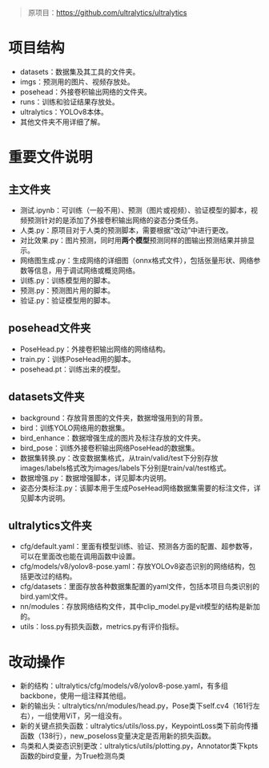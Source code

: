 > 原项目：https://github.com/ultralytics/ultralytics
# 项目结构
- datasets：数据集及其工具的文件夹。
- imgs：预测用的图片、视频存放处。
- posehead：外接卷积输出网络的文件夹。
- runs：训练和验证结果存放处。
- ultralytics：YOLOv8本体。
- 其他文件夹不用详细了解。
# 重要文件说明
## 主文件夹
- 测试.ipynb：可训练（一般不用）、预测（图片或视频）、验证模型的脚本，视频预测针对的是添加了外接卷积输出网络的姿态分类任务。
- 人类.py：原项目对于人类的预测脚本，需要根据“改动”中进行更改。
- 对比效果.py：图片预测，同时用**两个模型**预测同样的图输出预测结果并排显示。
- 网络图生成.py：生成网络的详细图（onnx格式文件），包括张量形状、网络参数等信息，用于调试网络或概览网络。
- 训练.py：训练模型用的脚本。
- 预测.py：预测图片用的脚本。
- 验证.py：验证模型用的脚本。
## posehead文件夹
- PoseHead.py：外接卷积输出网络的网络结构。
- train.py：训练PoseHead用的脚本。
- posehead.pt：训练出来的模型。
## datasets文件夹
- background：存放背景图的文件夹，数据增强用到的背景。
- bird：训练YOLO网络用的数据集。
- bird_enhance：数据增强生成的图片及标注存放的文件夹。
- bird_pose：训练外接卷积输出网络PoseHead的数据集。
- 数据集转换.py：改变数据集格式，从train/valid/test下分别存放images/labels格式改为images/labels下分别是train/val/test格式。
- 数据增强.py：数据增强脚本，详见脚本内说明。
- 姿态分类标注.py：该脚本用于生成PoseHead网络数据集需要的标注文件，详见脚本内说明。
## ultralytics文件夹
- cfg/default.yaml：里面有模型训练、验证、预测各方面的配置、超参数等，可以在里面改也能在调用函数中设置。
- cfg/models/v8/yolov8-pose.yaml：存放YOLOv8姿态识别的网络结构，包括更改过的结构。
- cfg/datasets：里面存放各种数据集配置的yaml文件，包括本项目鸟类识别的bird.yaml文件。
- nn/modules：存放网络结构文件，其中clip_model.py是vit模型的结构是新加的。
- utils：loss.py有损失函数，metrics.py有评价指标。
# 改动操作
- 新的结构：ultralytics/cfg/models/v8/yolov8-pose.yaml，有多组backbone，使用一组注释其他组。
- 新的输出头：ultralytics/nn/modules/head.py，Pose类下self.cv4（161行左右），一组使用ViT，另一组没有。
- 新的关键点损失函数：ultralytics/utils/loss.py，KeypointLoss类下前向传播函数（138行），new_poseloss变量决定是否用新的损失函数。
- 鸟类和人类姿态识别更改：ultralytics/utils/plotting.py，Annotator类下kpts函数的bird变量，为True检测鸟类